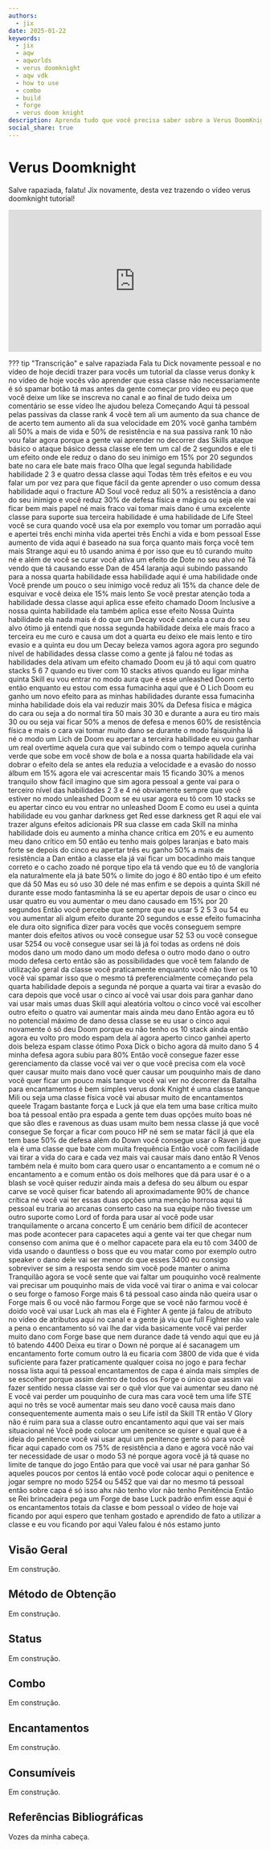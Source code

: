 ```yaml
---
authors:
  - jix
date: 2025-01-22
keywords:
  - jix
  - aqw
  - aqworlds
  - verus doomknight
  - aqw vdk
  - how to use
  - combo
  - build
  - forge
  - verus doom knight
description: Aprenda tudo que você precisa saber sobre a Verus DoomKnight class neste tutorial.
social_share: true
--- 
```

# Verus Doomknight

Salve rapaziada, falatu! Jix novamente, desta vez trazendo o vídeo verus doomknight tutorial!

<div style="position: relative; width: 100%; padding-bottom: 56.25%; height: 0; overflow: hidden;">
  <iframe 
    src="https://www.youtube.com/embed/pAsamy0FxXo" 
    title="YouTube video player" 
    frameborder="0" 
    allow="accelerometer; autoplay; clipboard-write; encrypted-media; gyroscope; picture-in-picture; web-share" 
    referrerpolicy="strict-origin-when-cross-origin" 
    allowfullscreen 
    style="position: absolute; top: 0; left: 0; width: 100%; height: 100%;"
  ></iframe>
</div>

??? tip "Transcrição"
    e salve rapaziada Fala tu Dick novamente pessoal e no vídeo de hoje decidi trazer para vocês um tutorial da classe verus donky k no vídeo de hoje vocês vão aprender que essa classe não necessariamente é só spamar botão tá mas antes da gente começar pro vídeo eu peço que você deixe um like se inscreva no canal e ao final de tudo deixa um comentário se esse vídeo lhe ajudou beleza Começando Aqui tá pessoal pelas passivas da classe rank 4 você tem ali um aumento da sua chance de de acerto tem aumento ali da sua velocidade em 20% você ganha também ali 50% a mais de vida e 50% de resistência e na sua passiva rank 10 não vou falar agora porque a gente vai aprender no decorrer das Skills ataque básico o ataque básico dessa classe ele tem um cal de 2 segundos e ele ti um efeito onde ele reduz o dano do seu inimigo em 15% por 20 segundos bate no cara ele bate mais fraco Olha que legal segunda habilidade habilidade 2 3 e quatro dessa classe aqui Todas têm três efeitos e eu vou falar um por vez para que fique fácil da gente aprender o uso comum dessa habilidade aqui o fracture AD Soul você reduz ali 50% a resistência a dano do seu inimigo e você reduz 30% de defesa física e mágica ou seja ele vai ficar bem mais papel né mais fraco vai tomar mais dano é uma excelente classe para suporte sua terceira habilidade é uma habilidade de Life Steel você se cura quando você usa ela por exemplo vou tomar um porradão aqui e apertei três enchi minha vida apertei três Enchi a vida e bom pessoal Esse aumento de vida aqui é baseado na sua força quanto mais força você tem mais Strange aqui eu tô usando anima é por isso que eu tô curando muito né e além de você se curar você ativa um efeito de Dote no seu alvo né Tá vendo que tá causando esse Dan de 454 laranja aqui subindo passando para a nossa quarta habilidade essa habilidade aqui é uma habilidade onde Você prende um pouco o seu inimigo você reduz ali 15% da chance dele de esquivar e você deixa ele 15% mais lento Se você prestar atenção toda a habilidade dessa classe aqui aplica esse efeito chamado Doom Inclusive a nossa quinta habilidade ela também aplica esse efeito Nossa Quinta habilidade ela nada mais é do que um Decay você cancela a cura do seu alvo ótimo já entendi que nossa segunda habilidade deixa ele mais fraco a terceira eu me curo e causa um dot a quarta eu deixo ele mais lento e tiro evasio e a quinta eu dou um Decay beleza vamos agora agora pro segundo nível de habilidades dessa classe como a gente já falou né todas as habilidades dela ativam um efeito chamado Doom eu já tô aqui com quatro stacks 5 6 7 quando eu tiver com 10 stacks ativos quando eu ligar minha quinta Skill eu vou entrar no modo aura que é esse unleashed Doom certo então enquanto eu estou com essa fumacinha aqui que é O Lich Doom eu ganho um novo efeito para as minhas habilidades durante essa fumacinha minha habilidade dois ela vai reduzir mais 30% da Defesa física e mágica do cara ou seja a do normal tira 50 mais 30 30 e durante a aura eu tiro mais 30 ou ou seja vai ficar 50% a menos de defesa e menos 60% de resistência física e mais o cara vai tomar muito dano se durante o modo faisquinha lá né o modo um Lich de Doom eu apertar a terceira habilidade eu vou ganhar um real overtime aquela cura que vai subindo com o tempo aquela curinha verde que sobe em você show de bola e a nossa quarta habilidade ela vai dobrar o efeito dela se antes ela reduzia a velocidade e a evasão do nosso álbum em 15% agora ele vai acrescentar mais 15 ficando 30% a menos tranquilo show fácil imagino que sim agora pessoal a gente vai para o terceiro nível das habilidades 2 3 e 4 né obviamente sempre que você estiver no modo unleashed Doom se eu usar agora eu tô com 10 stacks se eu apertar cinco eu vou entrar no unleashed Doom E como eu usei a quinta habilidade eu vou ganhar darkness get Red esse darkness get R aqui ele vai trazer alguns efeitos adicionais PR sua classe em cada Skill na minha habilidade dois eu aumento a minha chance crítica em 20% e eu aumento meu dano crítico em 50 então eu tenho mais golpes laranjas e bato mais forte se depois do cinco eu apertar três eu ganho 50% a mais de resistência a Dan então a classe ela já vai ficar um bocadinho mais tanque correto e o cacho zoado né porque tipo ela tá vendo que eu tô de vangloria ela naturalmente ela já bate 50% o limite do jogo é 80 então tipo é um efeito que dá 50 Mas eu só uso 30 dele né mas enfim e se depois a quinta Skill né durante esse modo fantasminha lá se eu apertar depois de usar o cinco eu usar quatro eu vou aumentar o meu dano causado em 15% por 20 segundos Então você percebe que sempre que eu usar 5 2 5 3 ou 54 eu vou aumentar ali algum efeito durante 20 segundos e esse efeito fumacinha ele dura oito significa dizer para vocês que vocês conseguem sempre manter dois efeitos ativos ou você consegue usar 52 53 ou você consegue usar 5254 ou você consegue usar sei lá já foi todas as ordens né dois modos dano um modo dano um modo defesa o outro modo dano o outro modo defesa certo então são as possibilidades que você tem falando de utilização geral da classe você praticamente enquanto você não tiver os 10 você vai spamar isso que o mesmo tá preferencialmente começando pela quarta habilidade depois a segunda né porque a quarta vai tirar a evasão do cara depois que você usar o cinco aí você vai usar dois para ganhar dano vai usar mais umas duas Skill aqui aleatória voltou o cinco você vai escolher outro efeito o quatro vai aumentar mais ainda meu dano Então agora eu tô no potencial máximo de dano dessa classe se eu usar o cinco aqui novamente ó só deu Doom porque eu não tenho os 10 stack ainda então agora eu volto pro modo espam dela aí agora aperto cinco ganhei aperto dois beleza espam classe ótimo Poxa Dick o bicho agora dá muito dano 5 4 minha defesa agora subiu para 80% Então você consegue fazer esse gerenciamento da classe você vai ver o que você precisa com ela você quer causar muito mais dano você quer causar um pouquinho mais de dano você quer ficar um pouco mais tanque você vai ver no decorrer da Batalha para encantamentos é bem simples verus donk Knight é uma classe tanque Mili ou seja uma classe física você vai abusar muito de encantamentos queele Tragam bastante força e Luck já que ela tem uma base crítica muito boa tá pessoal então pra espada a gente tem duas opções muito boas né que são dles e ravenous as duas usam muito bem nessa classe já que você consegue Se forçar a ficar com pouco HP né sem se matar fácil já que ela tem base 50% de defesa além do Down você consegue usar o Raven já que ela é uma classe que bate com muita frequência Então você com facilidade vai tirar a vida do cara e cada vez mais vai causar mais dano então R Venos também nela é muito bom cara quero usar o encantamento a e comum né o encantamento a e comum então os dois melhores que dá para usar é o a blash se você quiser reduzir ainda mais a defesa do seu álbum ou espar carve se você quiser ficar batendo ali aproximadamente 90% de chance crítica né você vai ter essas duas opções uma menção horrosa aqui tá pessoal eu traria ao arcanas conserto caso na sua equipe não tivesse um outro suporte como Lord of forda para usar aí você pode usar tranquilamente o arcana concerto É um cenário bem difícil de acontecer mas pode acontecer para capacetes aqui a gente vai ter que chegar num consenso com anima que é o melhor capacete para ela eu tô com 3400 de vida usando o dauntless o boss que eu vou matar como por exemplo outro speaker o dano dele vai ser menor do que esses 3400 eu consigo sobreviver se sim a resposta sendo sim você pode manter o anima Tranquilão agora se você sente que vai faltar um pouquinho você realmente vai precisar um pouquinho mais de vida você vai tirar o anima e vai colocar o seu forge o famoso Forge mais 6 tá pessoal caso ainda não queira usar o Forge mais 6 ou você não farmou Forge que se você não farmou você é doido você vai usar Luck ah mas ela é Fighter A gente já falou de atributo no vídeo de atributos aqui no canal e a gente já viu que full Fighter não vale a pena o encantamento só vai lhe dar vida basicamente você vai perder muito dano com Forge base que nem durance dade tá vendo aqui que eu já tô batendo 4400 Deixa eu tirar o Down né porque aí é sacanagem um encantamento forte comum outro lá eu ficaria com 3800 de vida que é vida suficiente para fazer praticamente qualquer coisa no jogo e para fechar nossa lista aqui tá pessoal encantamentos de capa é ainda mais simples de se escolher porque assim dentro de todos os Forge o único que assim vai fazer sentido nessa classe vai ser o quê vlor que vai aumentar seu dano né E você vai perder um pouquinho de cura mas cara você tem uma life STE aqui no três se você aumentar mais seu dano você causa mais dano consequentemente aumenta mais o seu Life istil da Skill TR então V Glory não é ruim para sua a classe outro encantamento aqui que vai ser mais situacional né Você pode colocar um penitence se quiser e qual que é a ideia do penitence você vai usar aqui um penitence gente só para você ficar aqui capado com os 75% de resistência a dano e agora você não vai ter necessidade de usar o modo 53 né porque agora você já tá quase no limite de tanque do jogo Então para que você vai usar né para ganhar Só aqueles poucos por centos lá então você pode colocar aqui o penitence e jogar sempre no modo 5254 ou 5452 que vai dar no mesmo tá pessoal então sobre capa é só isso ahx não tenho vlor não tenho Penitência Então se Rei brincadeira pega um Forge de base Luck padrão enfim esse aqui é os encantamentos totais da classe e bom pessoal o vídeo de hoje vai ficando por aqui espero que tenham gostado e aprendido de fato a utilizar a classe e eu vou ficando por aqui Valeu falou é nós estamo junto

## Visão Geral

Em construção.

## Método de Obtenção

Em construção.

## Status

Em construção.

## Combo

Em construção.

## Encantamentos

Em construção.

## Consumíveis

Em construção.

## Referências Bibliográficas
Vozes da minha cabeça.
